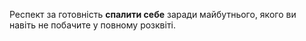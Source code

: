 Респект за готовність **спалити себе** заради майбутнього, якого ви навіть не побачите у повному розквіті.